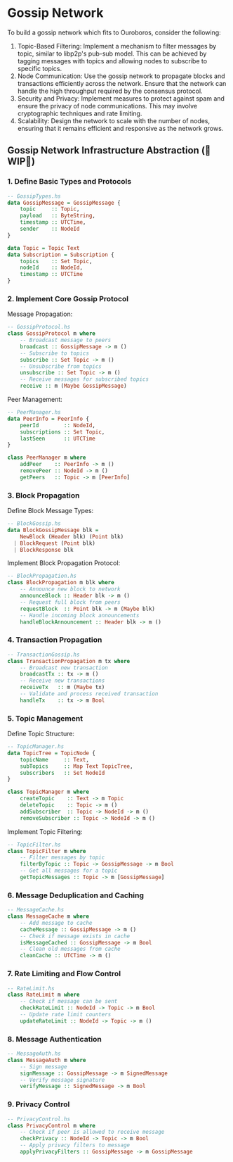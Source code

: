 # Gossip Network

To build a gossip network which fits to Ouroboros, consider the following:

1. Topic-Based Filtering: Implement a mechanism to filter messages by topic, similar to libp2p's pub-sub model. This can be achieved by tagging messages with topics and allowing nodes to subscribe to specific topics.
2. Node Communication: Use the gossip network to propagate blocks and transactions efficiently across the network. Ensure that the network can handle the high throughput required by the consensus protocol.
3. Security and Privacy: Implement measures to protect against spam and ensure the privacy of node communications. This may involve cryptographic techniques and rate limiting.
4. Scalability: Design the network to scale with the number of nodes, ensuring that it remains efficient and responsive as the network grows.

## Gossip Network Infrastructure Abstraction (🚧WIP🚧)

### 1. Define Basic Types and Protocols

```haskell
-- GossipTypes.hs
data GossipMessage = GossipMessage {
    topic     :: Topic,
    payload   :: ByteString,
    timestamp :: UTCTime,
    sender    :: NodeId
}

data Topic = Topic Text
data Subscription = Subscription {
    topics    :: Set Topic,
    nodeId    :: NodeId,
    timestamp :: UTCTime
}
```

### 2. Implement Core Gossip Protocol

Message Propagation:

```haskell
-- GossipProtocol.hs
class GossipProtocol m where
    -- Broadcast message to peers
    broadcast :: GossipMessage -> m ()
    -- Subscribe to topics
    subscribe :: Set Topic -> m ()
    -- Unsubscribe from topics 
    unsubscribe :: Set Topic -> m ()
    -- Receive messages for subscribed topics
    receive :: m (Maybe GossipMessage)
```

Peer Management:

```haskell
-- PeerManager.hs
data PeerInfo = PeerInfo {
    peerId        :: NodeId,
    subscriptions :: Set Topic,
    lastSeen      :: UTCTime
}

class PeerManager m where
    addPeer    :: PeerInfo -> m ()
    removePeer :: NodeId -> m ()
    getPeers   :: Topic -> m [PeerInfo]
```

### 3. Block Propagation

Define Block Message Types:

```haskell
-- BlockGossip.hs
data BlockGossipMessage blk = 
    NewBlock (Header blk) (Point blk)
  | BlockRequest (Point blk)
  | BlockResponse blk
```

Implement Block Propagation Protocol:

```haskell
-- BlockPropagation.hs
class BlockPropagation m blk where
    -- Announce new block to network
    announceBlock :: Header blk -> m ()
    -- Request full block from peers
    requestBlock  :: Point blk -> m (Maybe blk)
    -- Handle incoming block announcements
    handleBlockAnnouncement :: Header blk -> m ()
```

### 4. Transaction Propagation

```haskell
-- TransactionGossip.hs
class TransactionPropagation m tx where
    -- Broadcast new transaction
    broadcastTx :: tx -> m ()
    -- Receive new transactions
    receiveTx   :: m (Maybe tx)
    -- Validate and process received transaction
    handleTx    :: tx -> m Bool
```

### 5. Topic Management

Define Topic Structure:

```haskell
-- TopicManager.hs
data TopicTree = TopicNode {
    topicName     :: Text,
    subTopics     :: Map Text TopicTree,
    subscribers   :: Set NodeId
}

class TopicManager m where
    createTopic    :: Text -> m Topic
    deleteTopic    :: Topic -> m ()
    addSubscriber  :: Topic -> NodeId -> m ()
    removeSubscriber :: Topic -> NodeId -> m ()
```

Implement Topic Filtering:

```haskell
-- TopicFilter.hs
class TopicFilter m where
    -- Filter messages by topic
    filterByTopic :: Topic -> GossipMessage -> m Bool
    -- Get all messages for a topic
    getTopicMessages :: Topic -> m [GossipMessage]
```

### 6. Message Deduplication and Caching

```haskell
-- MessageCache.hs
class MessageCache m where
    -- Add message to cache
    cacheMessage :: GossipMessage -> m ()
    -- Check if message exists in cache
    isMessageCached :: GossipMessage -> m Bool
    -- Clean old messages from cache
    cleanCache :: UTCTime -> m ()
```

### 7. Rate Limiting and Flow Control

```haskell
-- RateLimit.hs
class RateLimit m where
    -- Check if message can be sent
    checkRateLimit :: NodeId -> Topic -> m Bool
    -- Update rate limit counters
    updateRateLimit :: NodeId -> Topic -> m ()
```

### 8. Message Authentication

```haskell
-- MessageAuth.hs
class MessageAuth m where
    -- Sign message
    signMessage :: GossipMessage -> m SignedMessage
    -- Verify message signature
    verifyMessage :: SignedMessage -> m Bool
```

### 9. Privacy Control

```haskell
-- PrivacyControl.hs
class PrivacyControl m where
    -- Check if peer is allowed to receive message
    checkPrivacy :: NodeId -> Topic -> m Bool
    -- Apply privacy filters to message
    applyPrivacyFilters :: GossipMessage -> m GossipMessage
```
